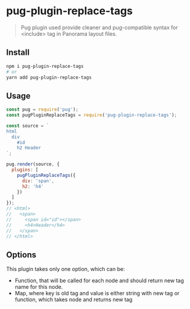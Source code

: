 # pug-plugin-replace-tags

> Pug plugin used provide cleaner and pug-compatible syntax for &lt;include&gt; tag in Panorama layout files.

## Install

```bash
npm i pug-plugin-replace-tags
# or
yarn add pug-plugin-replace-tags
```

## Usage

```javascript
const pug = require('pug');
const pugPluginReplaceTags = require('pug-plugin-replace-tags');

const source = `
html
  div
    #id
    h2 Header
`;

pug.render(source, {
  plugins: [
    pugPluginReplaceTags({
      div: 'span',
      h2: 'h4'
    })
  ]
});
// <html>
//   <span>
//     <span id="id"></span>
//     <h4>Header</h4>
//   </span>
// </html>
```

## Options

This plugin takes only one option, which can be:

* Function, that will be called for each node and should return new tag name for this node.
* Map, where key is old tag and value is either string with new tag or function, which takes node and returns new tag
